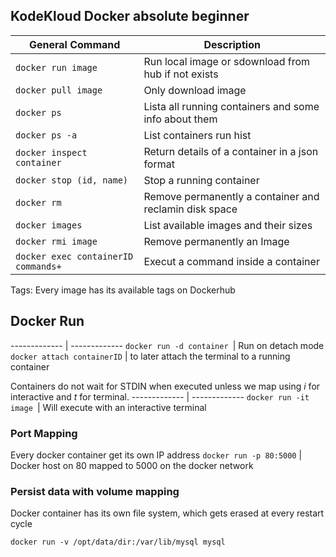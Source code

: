 ## KodeKloud Docker absolute beginner


General Command  | Description
------------- | -------------
`docker run image ` | Run local image or sdownload from hub if not exists
`docker pull image`  | Only download image 
`docker ps ` | Lista all running containers and some info about them
`docker ps -a` | List containers run hist
`docker inspect container` | Return details of a container in a json format
`docker stop (id, name)` | Stop a running container
`docker rm`  | Remove permanently a container and reclamin disk space
`docker images`  | List available images and their sizes
`docker rmi image`  | Remove permanently an Image
`docker exec containerID commands+` | Execut a command inside a container 

Tags: Every image has its available tags on Dockerhub

## Docker Run 
------------- | -------------
`docker run -d container `| Run on detach mode
`docker attach containerID` | to later attach the terminal to a running container 


Containers do not wait for STDIN when executed unless we map using _i_ for interactive and _t_ for terminal.
------------- | -------------
`docker run -it image `| Will execute with an interactive terminal 

### Port Mapping

Every docker container get its own IP address
`docker run -p 80:5000` | Docker host on 80 mapped to 5000 on the docker network

### Persist data with volume mapping
Docker container has its own file system, which gets erased at every restart cycle

`docker run -v /opt/data/dir:/var/lib/mysql mysql`


